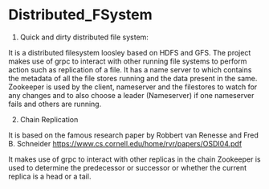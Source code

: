 # Distributed_FSystem

1) Quick and dirty distributed file system:

It is a distributed filesystem loosley based on HDFS and GFS.
The project makes use of grpc to interact with other running file systems to perform action such as replication of a file.
It has a name server to which contains the metadata of all the file stores running and the data present in the same.
Zookeeper is used by the client, nameserver and the filestores to watch for any changes and to also choose a leader (Nameserver) if one nameserver fails and others are running.


2) Chain Replication

It is based on the famous research paper by Robbert van Renesse and Fred B. Schneider https://www.cs.cornell.edu/home/rvr/papers/OSDI04.pdf

It makes use of grpc to interact with other replicas in the chain
Zookeeper is used to determine the predecessor or successor or whether the current replica is a head or a tail.
